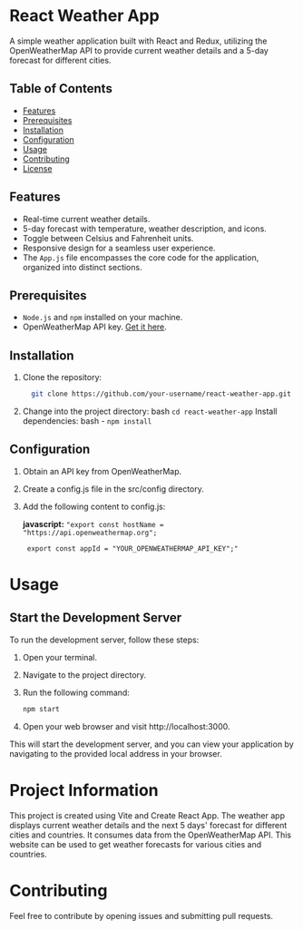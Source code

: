 # React Weather App

A simple weather application built with React and Redux, utilizing the OpenWeatherMap API to provide current weather details and a 5-day forecast for different cities.

## Table of Contents
- [Features](#features)
- [Prerequisites](#prerequisites)
- [Installation](#installation)
- [Configuration](#configuration)
- [Usage](#usage)
- [Contributing](#contributing)
- [License](#license)

## Features
- Real-time current weather details.
- 5-day forecast with temperature, weather description, and icons.
- Toggle between Celsius and Fahrenheit units.
- Responsive design for a seamless user experience.
- The `App.js` file encompasses the core code for the application, organized into distinct sections.

## Prerequisites
- `Node.js` and `npm` installed on your machine.
- OpenWeatherMap API key. [Get it here](https://openweathermap.org/appid).

## Installation
1. Clone the repository:
   ```bash
     git clone https://github.com/your-username/react-weather-app.git
2. Change into the project directory:
   bash  `cd react-weather-app`
Install dependencies:
bash  - `npm install`
 ## Configuration
   1. Obtain an API key from OpenWeatherMap.
   2. Create a config.js file in the src/config directory.
   3. Add the following content to config.js:

       **javascript:**
     `"export const hostName = "https://api.openweathermap.org";`

        ` export const appId = "YOUR_OPENWEATHERMAP_API_KEY";"`
     
 
# Usage

## Start the Development Server

To run the development server, follow these steps:

1. Open your terminal.

2. Navigate to the project directory.

3. Run the following command:
    ```bash
   npm start
4.   Open your web browser and visit http://localhost:3000.

   This will start the development server, and you can view your application by navigating to the provided local address in your browser.


# Project Information
This project is created using Vite and Create React App. The weather app displays current weather details and the next 5 days' forecast for different cities and countries. It consumes data from the OpenWeatherMap API.
This website can be used to get weather forecasts for various cities and countries.

# Contributing
Feel free to contribute by opening issues and submitting pull requests.
